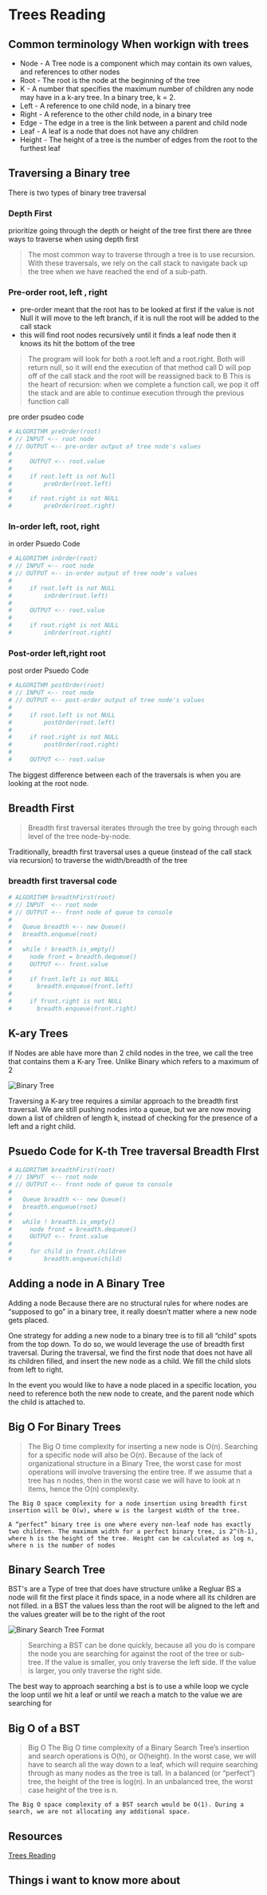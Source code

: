# Trees Reading 

## Common terminology When workign with trees

* Node - A Tree node is a component which may contain its own values, and references to other nodes
* Root - The root is the node at the beginning of the tree
* K - A number that specifies the maximum number of children any node may have in a k-ary tree. In a binary tree, k = 2.
* Left - A reference to one child node, in a binary tree
* Right - A reference to the other child node, in a binary tree
* Edge - The edge in a tree is the link between a parent and child node
* Leaf - A leaf is a node that does not have any children
* Height - The height of a tree is the number of edges from the root to the furthest leaf

## Traversing a Binary tree

There is two types of binary tree traversal 
### Depth First

prioritize going through the depth or height of the tree first 
there are three ways to traverse when using depth first

> The most common way to traverse through a tree is to use recursion. With these traversals, we rely on the call stack to navigate back up the tree when we have reached the end of a sub-path.

### Pre-order root, left , right 

* pre-order meant that the root has to be looked at first if the value is not Null it will move to the left branch, if it is null the root will be added to the call stack
* this will find root nodes recursively until it finds a leaf node then it knows its hit the bottom of the tree 
 > The program will look for both a root.left and a root.right. Both will return null, so it will end the execution of that method call
D will pop off of the call stack and the root will be reassigned back to B
This is the heart of recursion: when we complete a function call, we pop it off the stack and are able to continue execution through the previous function call
 
pre order psudeo code
```python
# ALGORITHM preOrder(root)
# // INPUT <-- root node
# // OUTPUT <-- pre-order output of tree node's values
# 
#     OUTPUT <-- root.value
# 
#     if root.left is not Null
#         preOrder(root.left)
# 
#     if root.right is not NULL
#         preOrder(root.right)
```

### In-order left, root, right

in order Psuedo Code

```python
# ALGORITHM inOrder(root)
# // INPUT <-- root node
# // OUTPUT <-- in-order output of tree node's values
# 
#     if root.left is not NULL
#         inOrder(root.left)
# 
#     OUTPUT <-- root.value
# 
#     if root.right is not NULL
#         inOrder(root.right)
```


### Post-order left,right root

post order Psuedo Code

```python
# ALGORITHM postOrder(root)
# // INPUT <-- root node
# // OUTPUT <-- post-order output of tree node's values
# 
#     if root.left is not NULL
#         postOrder(root.left)
# 
#     if root.right is not NULL
#         postOrder(root.right)
# 
#     OUTPUT <-- root.value
```
The biggest difference between each of the traversals is when you are looking at the root node.

## Breadth First
>Breadth first traversal iterates through the tree by going through each level of the tree node-by-node.

Traditionally, breadth first traversal uses a queue (instead of the call stack via recursion) to traverse the width/breadth of the tree

### breadth first traversal code

```python
# ALGORITHM breadthFirst(root)
# // INPUT  <-- root node
# // OUTPUT <-- front node of queue to console
# 
#   Queue breadth <-- new Queue()
#   breadth.enqueue(root)
# 
#   while ! breadth.is_empty()
#     node front = breadth.dequeue()
#     OUTPUT <-- front.value
# 
#     if front.left is not NULL
#       breadth.enqueue(front.left)
# 
#     if front.right is not NULL
#       breadth.enqueue(front.right)
```
## K-ary Trees

If Nodes are able have more than 2 child nodes in the tree, we call the tree that contains them a K-ary Tree. Unlike Binary which refers to a maximum of 2

![Binary Tree](/images/BinaryTrees.png)

Traversing a K-ary tree requires a similar approach to the breadth first traversal. We are still pushing nodes into a queue, but we are now moving down a list of children of length k, instead of checking for the presence of a left and a right child.

## Psuedo Code for K-th Tree traversal Breadth FIrst

```python
# ALGORITHM breadthFirst(root)
# // INPUT  <-- root node
# // OUTPUT <-- front node of queue to console
# 
#   Queue breadth <-- new Queue()
#   breadth.enqueue(root)
# 
#   while ! breadth.is_empty()
#     node front = breadth.dequeue()
#     OUTPUT <-- front.value
# 
#     for child in front.children
#         breadth.enqueue(child)
```

## Adding a node in A Binary Tree

Adding a node
Because there are no structural rules for where nodes are “supposed to go” in a binary tree, it really doesn’t matter where a new node gets placed.

One strategy for adding a new node to a binary tree is to fill all “child” spots from the top down. To do so, we would leverage the use of breadth first traversal. During the traversal, we find the first node that does not have all its children filled, and insert the new node as a child. We fill the child slots from left to right.

In the event you would like to have a node placed in a specific location, you need to reference both the new node to create, and the parent node which the child is attached to.

## Big O For Binary Trees 

>The Big O time complexity for inserting a new node is O(n). Searching for a specific node will also be O(n). Because of the lack of organizational structure in a Binary Tree, the worst case for most operations will involve traversing the entire tree. If we assume that a tree has n nodes, then in the worst case we will have to look at n items, hence the O(n) complexity.

    The Big O space complexity for a node insertion using breadth first insertion will be O(w), where w is the largest width of the tree.

    A “perfect” binary tree is one where every non-leaf node has exactly two children. The maximum width for a perfect binary tree, is 2^(h-1), where h is the height of the tree. Height can be calculated as log n, where n is the number of nodes

## Binary Search Tree

BST's are a Type of tree that does have structure unlike a Regluar BS a node will fit the first place it finds space, in a node where all its children are not filled. in a  BST the values less than the root will be aligned to the left and the values greater will be to the right of the root

![Binary Search Tree Format](/images/BST.png)

> Searching a BST can be done quickly, because all you do is compare the node you are searching for against the root of the tree or sub-tree. If the value is smaller, you only traverse the left side. If the value is larger, you only traverse the right side.

The best way to approach searching a bst is to use a while loop we cycle the loop until we hit a leaf or until we reach a match to the value we are searching for 

## Big O of a BST

> Big O
The Big O time complexity of a Binary Search Tree’s insertion and search operations is O(h), or O(height). In the worst case, we will have to search all the way down to a leaf, which will require searching through as many nodes as the tree is tall. In a balanced (or “perfect”) tree, the height of the tree is log(n). In an unbalanced tree, the worst case height of the tree is n.
> 
    The Big O space complexity of a BST search would be O(1). During a search, we are not allocating any additional space.

## Resources

[Trees Reading](https://codefellows.github.io/common_curriculum/data_structures_and_algorithms/Code_401/class-15/resources/Trees.html)

## Things i want to know more about